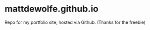 mattdewolfe.github.io
=====================

Repo for my portfolio site, hosted via Github. (Thanks for the freebie)
